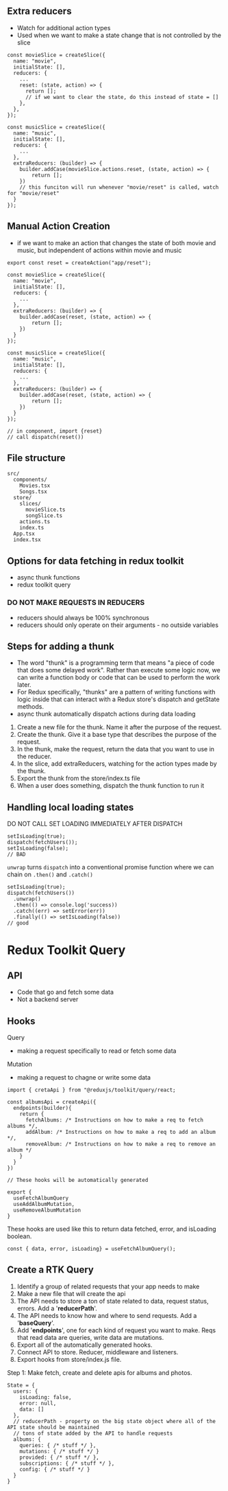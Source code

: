 ## Extra reducers

- Watch for additional action types
- Used when we want to make a state change that is not controlled by the slice

```
const movieSlice = createSlice({
  name: "movie",
  initialState: [],
  reducers: {
    ...
    reset: (state, action) => {
      return [];
      // if we want to clear the state, do this instead of state = []
    },
  },
});

const musicSlice = createSlice({
  name: "music",
  initialState: [],
  reducers: {
    ...
  },
  extraReducers: (builder) => {
    builder.addCase(movieSlice.actions.reset, (state, action) => {
        return [];
    })
    // this funciton will run whenever "movie/reset" is called, watch for "movie/reset"
  }
});

```

## Manual Action Creation

- if we want to make an action that changes the state of both movie and music, but independent of actions within movie and music

```
export const reset = createAction("app/reset");

const movieSlice = createSlice({
  name: "movie",
  initialState: [],
  reducers: {
    ...
  },
  extraReducers: (builder) => {
    builder.addCase(reset, (state, action) => {
        return [];
    })
  }
});

const musicSlice = createSlice({
  name: "music",
  initialState: [],
  reducers: {
    ...
  },
  extraReducers: (builder) => {
    builder.addCase(reset, (state, action) => {
        return [];
    })
  }
});

// in component, import {reset}
// call dispatch(reset())

```

## File structure

```
src/
  components/
    Movies.tsx
    Songs.tsx
  store/
    slices/
      movieSlice.ts
      songSlice.ts
    actions.ts
    index.ts
  App.tsx
  index.tsx
```

## Options for data fetching in redux toolkit

- async thunk functions
- redux toolkit query

### DO NOT MAKE REQUESTS IN REDUCERS

- reducers should always be 100% synchronous
- reducers should only operate on their arguments - no outside variables

## Steps for adding a thunk

- The word "thunk" is a programming term that means "a piece of code that does some delayed work". Rather than execute some logic now, we can write a function body or code that can be used to perform the work later.
- For Redux specifically, "thunks" are a pattern of writing functions with logic inside that can interact with a Redux store's dispatch and getState methods.
- async thunk automatically dispatch actions during data loading

1. Create a new file for the thunk. Name it after the purpose of the request.
2. Create the thunk. Give it a base type that describes the purpose of the request.
3. In the thunk, make the request, return the data that you want to use in the reducer.
4. In the slice, add extraReducers, watching for the action types made by the thunk.
5. Export the thunk from the store/index.ts file
6. When a user does something, dispatch the thunk function to run it

## Handling local loading states

DO NOT CALL SET LOADING IMMEDIATELY AFTER DISPATCH

```
setIsLoading(true);
dispatch(fetchUsers());
setIsLoading(false);
// BAD
```

`unwrap` turns `dispatch` into a conventional promise function where we can chain on `.then()` and `.catch()`

```
setIsLoading(true);
dispatch(fetchUsers())
  .unwrap()
  .then(() => console.log('success))
  .catch((err) => setError(err))
  .finally(() => setIsLoading(false))
// good
```

# Redux Toolkit Query

## API

- Code that go and fetch some data
- Not a backend server

## Hooks

Query

- making a request specifically to read or fetch some data

Mutation

- making a request to chagne or write some data

```
import { cretaApi } from "@reduxjs/toolkit/query/react;

const albumsApi = createApi({
  endpoints(builder){
    return {
      fetchAlbums: /* Instructions on how to make a req to fetch albums */,
      addAlbum: /* Instructions on how to make a req to add an album */,
      removeAlbum: /* Instructions on how to make a req to remove an album */
    }
  }
})

// These hooks will be automatically generated

export {
  useFetchAlbumQuery
  useAddAlbumMutation,
  useRemoveAlbumMutation
}
```

These hooks are used like this to return data fetched, error, and isLoading boolean.

```
const { data, error, isLoading} = useFetchAlbumQuery();
```

## Create a RTK Query

1. Identify a group of related requests that your app needs to make
2. Make a new file that will create the api
3. The API needs to store a ton of state related to data, request status, errors. Add a '**reducerPath**'.
4. The API needs to know how and where to send requests. Add a '**baseQuery**'.
5. Add '**endpoints**', one for each kind of request you want to make. Reqs that read data are queries, write data are mutations.
6. Export all of the automatically generated hooks.
7. Connect API to store. Reducer, middleware and listeners.
8. Export hooks from store/index.js file.

Step 1: Make fetch, create and delete apis for albums and photos.

```
State = {
  users: {
    isLoading: false,
    error: null,
    data: []
  },
  // reducerPath - property on the big state object where all of the API state should be maintained
  // tons of state added by the API to handle requests
  albums: {
    queries: { /* stuff */ },
    mutations: { /* stuff */ }
    provided: { /* stuff */ },
    subscriptions: { /* stuff */ },
    config: { /* stuff */ }
  }
}
```
